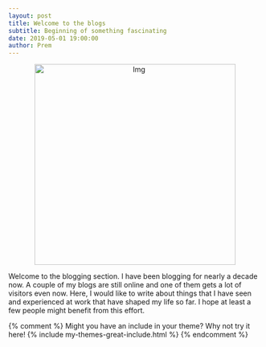```yaml
---
layout: post
title: Welcome to the blogs
subtitle: Beginning of something fascinating
date: 2019-05-01 19:00:00
author: Prem
---
```


<div class="block">
          <center><img src="{{ site.baseurl }}/img/spock.jpg" alt="Img" style="width:400px;"/></center>
          </div>

Welcome to the blogging section. I have been blogging for nearly a decade now. A couple of my blogs are still online and one of them gets a lot of visitors even now. Here, I would like to write about things that I have seen and experienced at work that have shaped my life so far. I hope at least a few people might benefit from this effort.

{% comment %}
Might you have an include in your theme? Why not try it here!
{% include my-themes-great-include.html %}
{% endcomment %}

